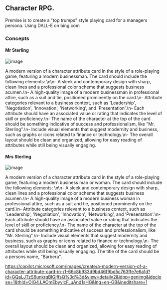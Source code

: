 ## Character RPG.

Premise is to create a "top trumps" style playing card for a managers persona.
Using DALL-E on bing.com

### Concepts

#### Mr Sterling

![image](https://github.com/user-attachments/assets/aa03be13-fd72-4947-8e48-99a9137a5b83)

A modern version of a character attribute card in the style of a role-playing game, featuring a modern businessman. The card should include the following elements: \n\n- A sleek and contemporary design with sharp, clean lines and a professional color scheme that suggests business acumen.\n- A high-quality image of a modern businessman in professional attire, such as a suit and tie, positioned prominently on the card.\n- Attribute categories relevant to a business context, such as 'Leadership', 'Negotiation', 'Innovation', 'Networking', and 'Presentation'.\n- Each attribute should have an associated value or rating that indicates the level of skill or proficiency.\n- The name of the character at the top of the card should be something indicative of success and professionalism, like "Mr. Sterling".\n- Include visual elements that suggest modernity and business, such as graphs or icons related to finance or technology.\n- The overall layout should be clean and organized, allowing for easy reading of attributes while still being visually engaging.

#### Mrs Sterling

![image](https://github.com/user-attachments/assets/de073fb1-c550-4e12-89a1-b834365e6726)

A modern version of a character attribute card in the style of a role-playing game, featuring a modern business man or woman. The card should include the following elements: \n\n- A sleek and contemporary design with sharp, clean lines and a professional color scheme that suggests business acumen.\n- A high-quality image of a modern business woman in professional attire, such as a suit and tie, positioned prominently on the card.\n- Attribute categories relevant to a business context, such as 'Leadership', 'Negotiation', 'Innovation', 'Networking', and 'Presentation'.\n- Each attribute should have an associated value or rating that indicates the level of skill or proficiency.\n- The name of the character at the top of the card should be something indicative of success and professionalism, like "Mr. Sterling".\n- Include visual elements that suggest modernity and business, such as graphs or icons related to finance or technology.\n- The overall layout should be clean and organized, allowing for easy reading of attributes while still being visually engaging. The title of the card should be a persons name, "Barbera".

https://copilot.microsoft.com/images/create/a-modern-version-of-a-character-attribute-card-in-/1-66c8b933d9bd46f9bd5c763ffe7e6a1d?id=GQaLJTzS6unkrqBIGjffsQ%3d%3d&view=detailv2&idpp=genimg&idpclose=1&thId=OIG4.LAOmEbyvlcF_uAnd1sHG&lng=en-GB&ineditshare=1
